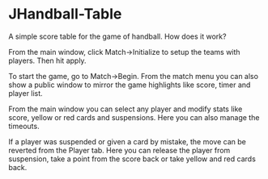 # JHandball-Table

A simple score table for the game of handball. How does it work?

From the main window, click Match->Initialize to setup the teams with players. Then hit apply.

To start the game, go to Match->Begin. From the match menu you can also show a public window to mirror the game highlights like score, timer and player list.

From the main window you can select any player and modify stats like score, yellow or red cards and suspensions. Here you can also manage the timeouts.

If a player was suspended or given a card by mistake, the move can be reverted from the Player tab. Here you can release the player from suspension, take a point from the score back or take yellow and red cards back.
